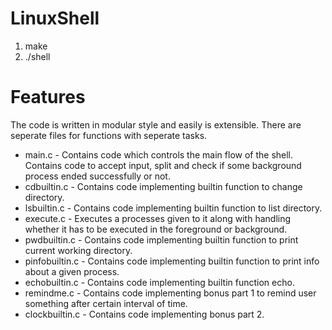 # LinuxShell
1. make
2. ./shell

# Features

The code is written in modular style and easily is extensible. There are seperate files for functions with seperate tasks.
- main.c - Contains code which controls the main flow of the shell. Contains code to accept input, split and check if some background process ended successfully or not.
- cdbuiltin.c - Contains code implementing builtin function to change directory.
- lsbuiltin.c - Contains code implementing builtin function to list directory.
- execute.c - Executes a processes given to it along with handling whether it has to be executed in the foreground or background.
- pwdbuiltin.c - Contains code implementing builtin function to print current working directory.
- pinfobuiltin.c - Contains code implementing builtin function to print info about a given process.
- echobuiltin.c - Contains code implementing builtin function echo.
- remindme.c - Contains code implementing bonus part 1 to remind user something after certain interval of time.
- clockbuiltin.c - Contains code implementing bonus part 2.
